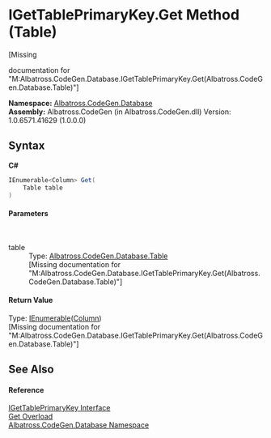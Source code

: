 # IGetTablePrimaryKey.Get Method (Table)
 

\[Missing <summary> documentation for "M:Albatross.CodeGen.Database.IGetTablePrimaryKey.Get(Albatross.CodeGen.Database.Table)"\]

**Namespace:**&nbsp;<a href="N_Albatross_CodeGen_Database.md">Albatross.CodeGen.Database</a><br />**Assembly:**&nbsp;Albatross.CodeGen (in Albatross.CodeGen.dll) Version: 1.0.6571.41629 (1.0.0.0)

## Syntax

**C#**<br />
``` C#
IEnumerable<Column> Get(
	Table table
)
```


#### Parameters
&nbsp;<dl><dt>table</dt><dd>Type: <a href="T_Albatross_CodeGen_Database_Table.md">Albatross.CodeGen.Database.Table</a><br />\[Missing <param name="table"/> documentation for "M:Albatross.CodeGen.Database.IGetTablePrimaryKey.Get(Albatross.CodeGen.Database.Table)"\]</dd></dl>

#### Return Value
Type: <a href="http://msdn2.microsoft.com/en-us/library/9eekhta0" target="_blank">IEnumerable</a>(<a href="T_Albatross_CodeGen_Database_Column.md">Column</a>)<br />\[Missing <returns> documentation for "M:Albatross.CodeGen.Database.IGetTablePrimaryKey.Get(Albatross.CodeGen.Database.Table)"\]

## See Also


#### Reference
<a href="T_Albatross_CodeGen_Database_IGetTablePrimaryKey.md">IGetTablePrimaryKey Interface</a><br /><a href="Overload_Albatross_CodeGen_Database_IGetTablePrimaryKey_Get.md">Get Overload</a><br /><a href="N_Albatross_CodeGen_Database.md">Albatross.CodeGen.Database Namespace</a><br />